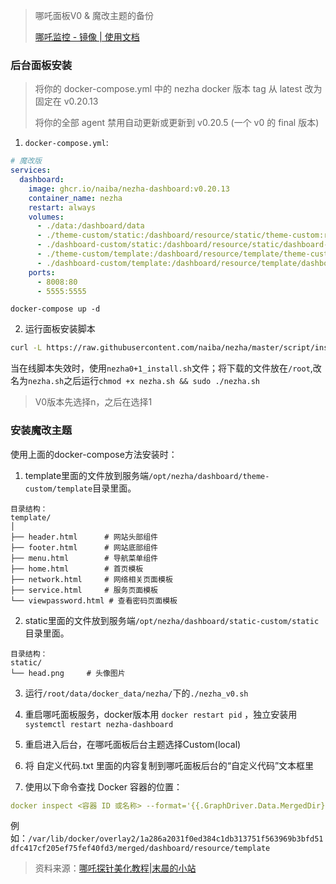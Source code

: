 > 哪吒面板V0 & 魔改主题的备份
>
> [哪吒监控 - 镜像 | 使用文档](https://nezha-v0.mereith.dev/)

### 后台面板安装
> 将你的 docker-compose.yml 中的 nezha docker 版本 tag 从 latest 改为固定在 v0.20.13
> 
> 将你的全部 agent 禁用自动更新或更新到 v0.20.5 (一个 v0 的 final 版本)

1. `docker-compose.yml`:
~~~yaml
# 魔改版
services:
  dashboard:
    image: ghcr.io/naiba/nezha-dashboard:v0.20.13
    container_name: nezha
    restart: always
    volumes:
      - ./data:/dashboard/data
      - ./theme-custom/static:/dashboard/resource/static/theme-custom:ro
      - ./dashboard-custom/static:/dashboard/resource/static/dashboard-custom:ro
      - ./theme-custom/template:/dashboard/resource/template/theme-custom:ro
      - ./dashboard-custom/template:/dashboard/resource/template/dashboard-custom:ro
    ports:
      - 8008:80
      - 5555:5555
~~~

`docker-compose up -d `

2. 运行面板安装脚本
~~~bash
curl -L https://raw.githubusercontent.com/naiba/nezha/master/script/install.sh  -o nezha.sh && chmod +x nezha.sh && sudo ./nezha.sh
~~~

当在线脚本失效时，使用`nezha0+1_install.sh`文件；将下载的文件放在`/root`,改名为`nezha.sh`之后运行`chmod +x nezha.sh && sudo ./nezha.sh`

> V0版本先选择n，之后在选择1

### 安装魔改主题

使用上面的docker-compose方法安装时：

1. template里面的文件放到服务端`/opt/nezha/dashboard/theme-custom/template`目录里面。
~~~plaintext
目录结构：
template/
│
├── header.html      # 网站头部组件
├── footer.html      # 网站底部组件
├── menu.html        # 导航菜单组件
├── home.html        # 首页模板
├── network.html     # 网络相关页面模板
├── service.html     # 服务页面模板
└── viewpassword.html # 查看密码页面模板
~~~

2. static里面的文件放到服务端`/opt/nezha/dashboard/static-custom/static`目录里面。
~~~plaintext
目录结构：
static/
└── head.png     # 头像图片
~~~

3. 运行`/root/data/docker_data/nezha/`下的`./nezha_v0.sh`

4. 重启哪吒面板服务，docker版本用 `docker restart pid` ，独立安装用 `systemctl restart nezha-dashboard`

5. 重启进入后台，在哪吒面板后台主题选择Custom(local)

6. 将 自定义代码.txt 里面的内容复制到哪吒面板后台的“自定义代码”文本框里

7. 使用以下命令查找 Docker 容器的位置：
~~~yaml
docker inspect <容器 ID 或名称> --format='{{.GraphDriver.Data.MergedDir}}'
~~~
例如：`/var/lib/docker/overlay2/1a286a2031f0ed384c1db313751f563969b3bfd51dfc417cf205ef75fef40fd3/merged/dashboard/resource/template`

> 资料来源：[哪吒探针美化教程|末晨的小站](https://blog.mochen.one/archives/86#%E6%9B%B4%E6%94%B9%E9%85%8D%E7%BD%AE%E6%96%87%E4%BB%B6)
